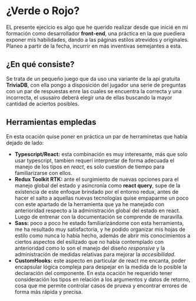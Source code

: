 # ¿Verde o Rojo?
EL presente ejecicio es algo que he querido realizar desde que inicié en mi formación como desarrollador __front-end__, una práctica en la que puediera exponer mis habilidades, dando a las páginas estilos atrevidos y originales. Planeo a partir de la fecha, incurrir en más inventivas semejantes a esta.

## ¿En qué consiste? 

Se trata de un pequeño juego que da uso una variante de la api gratuita __TriviaDB__, con ella pongo a disposición del jugador una serie de preguntas con un par de respuestas enre las cuales se encuentra la correcta y una incorrecta, el ususairo deberá elegir una de ellas buscando la mayor cantidad de aciertos posibles.

## Herramientas empledas
En esta ocación quise poner en práctica un par de herraminetas que había dejado de lado:
- __Typescript/React:__ esta combinación es muy interesante, más que solo usar typescript, tambien requerí interpretar de forma adecuada el manejo de los tipos en _react_, es solo cuestion de tiempo para familiarizarse con ellos.
- __Redux Toolkit RTK:__ ante el surgimiento de nuevas opciones para el manejo global del estado y asincronía como __react query__, supe de la existencia de este enfoque brindado por el entorno redux, antes de hacer el salto a aquellas nuevas tecnologías quise empaparme un poco con este apartado de la herramienta que ya he manejado con anterioridad respecto a la administración global del estado en react. Luego de entrenar con la documentación se comprende de maravilla.
- __Sass:__ poco a poco he estado familiarizándome con esta herramienta, me ha resultado muy satisfactoria, y he podido organizar mis hojas de estilo como nunca lo había hecho, además de abrir mis conocimientos a ciertos aspectos del esilizado que no había contemplado con anterioridad como lo son el manejo del diseño _responsive_ y la administración de medidas relativas para mejorar la _accesibilidad_.
- __CustomHooks:__ este aspecto en particular de react me encanta, poder encapsular lógica compleja para despejar en la medida de lo posible la declaración del componente. En esta ocación he requerido tener consideración los tipos en relación a los argumentos y datos de retorno, cosa que me permite controlar casos de prueva y encontrar errores de forma más rápida y precisa.